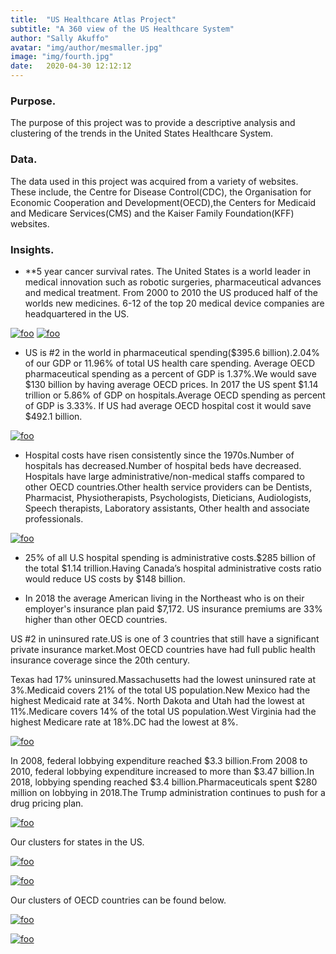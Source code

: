 ```yaml
---
title:  "US Healthcare Atlas Project"
subtitle: "A 360 view of the US Healthcare System"
author: "Sally Akuffo"
avatar: "img/author/mesmaller.jpg"
image: "img/fourth.jpg"
date:   2020-04-30 12:12:12
---
```



### Purpose.
The purpose of this project was to provide a descriptive analysis and clustering of the trends in the United States Healthcare System.

### Data.
The data used in this project was acquired from a variety of websites. These include, the Centre for Disease Control(CDC), the Organisation for Economic Cooperation and Development(OECD),the Centers for Medicaid and Medicare Services(CMS) and the Kaiser Family Foundation(KFF) websites.

### Insights.
* **5 year cancer survival rates. 
The United States is a world leader in medical innovation such as robotic surgeries, pharmaceutical advances and medical treatment.
From 2000 to 2010 the US produced half of the worlds new medicines.
6-12 of the top 20 medical device companies are headquartered in the US.

[![foo](https://live.staticflickr.com/8361/49875139427_8eba151ae2_o.png)](https://www.flickr.com/gp/188354765@N02/8j1sY9)
[![foo](https://live.staticflickr.com/65535/49874911961_db45583693_z.jpg)](https://flic.kr/p/2iZgXHc)

* US is #2 in the world in pharmaceutical spending($395.6 billion).2.04% of our GDP or 11.96% of total US health care spending.
Average OECD pharmaceutical spending as a percent of GDP is 1.37%.We would save $130 billion by having average OECD prices.
In 2017 the US spent $1.14 trillion or 5.86% of GDP on hospitals.Average OECD spending as percent of GDP is 3.33%.
If US had average OECD hospital cost it would save $492.1 billion.

[![foo](https://live.staticflickr.com/65535/49911969307_ce0e1b275d_w.jpg)](https://flic.kr/p/2j3xTyX)

* Hospital costs have risen consistently since the 1970s.Number of hospitals has decreased.Number of hospital beds have decreased.
Hospitals have large administrative/non-medical staffs compared to other OECD countries.Other health service providers can be Dentists, Pharmacist, Physiotherapists, Psychologists, Dieticians, Audiologists, Speech therapists, Laboratory assistants, Other health and associate professionals.

[![foo](https://live.staticflickr.com/65535/49911655551_4afdefc5f2_w.jpg)](https://flic.kr/p/2j3whin)

* 25% of all U.S hospital spending is administrative costs.$285 billion of the total $1.14 trillion.Having Canada’s hospital administrative costs ratio would reduce US costs by $148 billion. 

* In 2018 the average American living in the Northeast who is on their employer's insurance plan paid $7,172. US insurance premiums are 33% higher than other OECD countries.

US #2 in uninsured rate.US is one of 3 countries that still have a significant private insurance market.Most OECD countries have had full public health insurance coverage since the 20th century.

Texas had 17%  uninsured.Massachusetts had the lowest uninsured rate at 3%.Medicaid covers 21% of the total US population.New Mexico had the highest Medicaid rate at 34%. North Dakota and Utah had the lowest at 11%.Medicare covers 14%  of the total US population.West Virginia had the highest Medicare rate at 18%.DC had the lowest at 8%.

[![foo](https://live.staticflickr.com/65535/49911948137_381687a084_w.jpg)](https://flic.kr/p/2j3xMgX)

In 2008, federal lobbying expenditure reached $3.3 billion.From 2008 to 2010, federal lobbying expenditure increased to more than $3.47 billion.In 2018, lobbying spending reached $3.4 billion.Pharmaceuticals spent $280 million on lobbying in 2018.The Trump administration continues to push for a drug pricing plan.

[![foo](https://live.staticflickr.com/65535/49874982846_7f3a99f37c.jpg)](https://flic.kr/p/2iZhjMm)

Our clusters for states in the US. 

[![foo](https://live.staticflickr.com/65535/49914535841_972f126de0_w.jpg)](https://flic.kr/p/2j3M3vx)

[![foo](https://live.staticflickr.com/65535/49914024248_bcc7e8d3d3_w.jpg)](https://flic.kr/p/2j3JqqY)

Our clusters of OECD countries can be found below.

[![foo](https://live.staticflickr.com/65535/49914816497_8a28f2bbd3_w.jpg)](https://flic.kr/p/2j3NtWr)

[![foo](https://live.staticflickr.com/65535/49914007493_6f3d5b76a1_w.jpg)](https://flic.kr/p/2j3Jks6)
